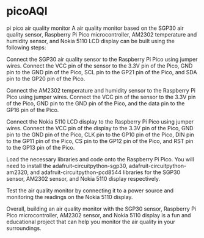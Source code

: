 # picoAQI
pi pico air quality monitor
A air quality monitor based on the SGP30 air quality sensor, Raspberry Pi Pico microcontroller, AM2302 temperature and humidity sensor, and Nokia 5110 LCD display can be built using the following steps:



Connect the SGP30 air quality sensor to the Raspberry Pi Pico using jumper wires. Connect the VCC pin of the sensor to the 3.3V pin of the Pico, GND pin to the GND pin of the Pico, SCL pin to the GP21 pin of the Pico, and SDA pin to the GP20 pin of the Pico.

Connect the AM2302 temperature and humidity sensor to the Raspberry Pi Pico using jumper wires. Connect the VCC pin of the sensor to the 3.3V pin of the Pico, GND pin to the GND pin of the Pico, and the data pin to the GP16 pin of the Pico.

Connect the Nokia 5110 LCD display to the Raspberry Pi Pico using jumper wires. Connect the VCC pin of the display to the 3.3V pin of the Pico, GND pin to the GND pin of the Pico, CLK pin to the GP10 pin of the Pico, DIN pin to the GP11 pin of the Pico, CS pin to the GP12 pin of the Pico, and RST pin to the GP13 pin of the Pico.

Load the necessary libraries and code onto the Raspberry Pi Pico. You will need to install the adafruit-circuitpython-sgp30, adafruit-circuitpython-am2320, and adafruit-circuitpython-pcd8544 libraries for the SGP30 sensor, AM2302 sensor, and Nokia 5110 display respectively.


Test the air quality monitor by connecting it to a power source and monitoring the readings on the Nokia 5110 display.

Overall, building an air quality monitor with the SGP30 sensor, Raspberry Pi Pico microcontroller, AM2302 sensor, and Nokia 5110 display is a fun and educational project that can help you monitor the air quality in your surroundings.


